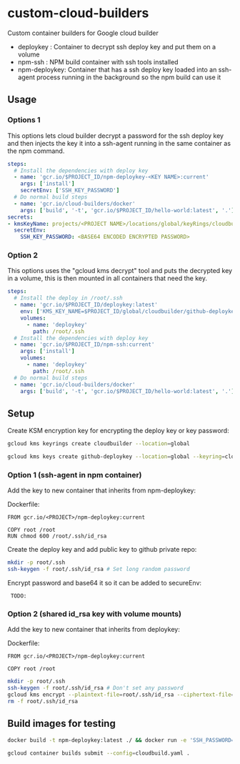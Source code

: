 # custom-cloud-builders

Custom container builders for Google cloud builder

* deploykey : Container to decrypt ssh deploy key and put them on a volume
* npm-ssh : NPM build container with ssh tools installed
* npm-deploykey: Container that has a ssh deploy key loaded into an ssh-agent process running in the background so the npm build can use it

## Usage

### Options 1

This options lets cloud builder decrypt a password for the ssh deploy key and then injects the key it into a ssh-agent running in the same container as the npm command.

``` yaml
steps:
  # Install the dependencies with deploy key
  - name: 'gcr.io/$PROJECT_ID/npm-deploykey-<KEY NAME>:current'
    args: ['install']
    secretEnv: ['SSH_KEY_PASSWORD']
  # Do normal build steps
  - name: 'gcr.io/cloud-builders/docker'
    args: ['build', '-t', 'gcr.io/$PROJECT_ID/hello-world:latest', '.']
secrets:
- kmsKeyName: projects/<PROJECT NAME>/locations/global/keyRings/cloudbuilder/cryptoKeys/github-deploykey
  secretEnv:
    SSH_KEY_PASSWORD: <BASE64 ENCODED ENCRYPTED PASSWORD>
```

### Option 2

This options uses the "gcloud kms decrypt" tool and puts the decrypted key in a volume, this is then mounted in all containers that need the key.

``` yaml
steps:
  # Install the deploy in /root/.ssh
  - name: 'gcr.io/$PROJECT_ID/deploykey:latest'
    env: ['KMS_KEY_NAME=$PROJECT_ID/global/cloudbuilder/github-deploykey']
    volumes:
      - name: 'deploykey'
        path: /root/.ssh
  # Install the dependencies with deploy key
  - name: 'gcr.io/$PROJECT_ID/npm-ssh:current'
    args: ['install']
    volumes:
      - name: 'deploykey'
        path: /root/.ssh
  # Do normal build steps
  - name: 'gcr.io/cloud-builders/docker'
    args: ['build', '-t', 'gcr.io/$PROJECT_ID/hello-world:latest', '.']
```

## Setup

Create KSM encryption key for encrypting the deploy key or key password:

``` bash
gcloud kms keyrings create cloudbuilder --location=global
```

``` bash
gcloud kms keys create github-deploykey --location=global --keyring=cloudbuilder --purpose=encryption
```

### Option 1 (ssh-agent in npm container)

Add the key to new container that inherits from npm-deploykey:

Dockerfile:

``` docker
FROM gcr.io/<PROJECT>/npm-deploykey:current

COPY root /root
RUN chmod 600 /root/.ssh/id_rsa
```

Create the deploy key and add public key to github private repo:

``` bash
mkdir -p root/.ssh
ssh-keygen -f root/.ssh/id_rsa # Set long random password
```

Encrypt password and base64 it so it can be added to secureEnv:

```
 TODO:
```

### Option 2 (shared id_rsa key with volume mounts)

Add the key to new container that inherits from deploykey:

Dockerfile:

``` docker
FROM gcr.io/<PROJECT>/npm-deploykey:current

COPY root /root
```

``` bash
mkdir -p root/.ssh
ssh-keygen -f root/.ssh/id_rsa # Don't set any password
gcloud kms encrypt --plaintext-file=root/.ssh/id_rsa --ciphertext-file=root/.ssh/id_rsa.enc  --location=global --keyring=cloudbuilder --key=github-deploykey
rm -f root/.ssh/id_rsa
```

## Build images for testing

``` bash
docker build -t npm-deploykey:latest ./ && docker run -e 'SSH_PASSWORD=mypassword' --rm -it npm-deploykey:latest
```

``` bash
gcloud container builds submit --config=cloudbuild.yaml .
```